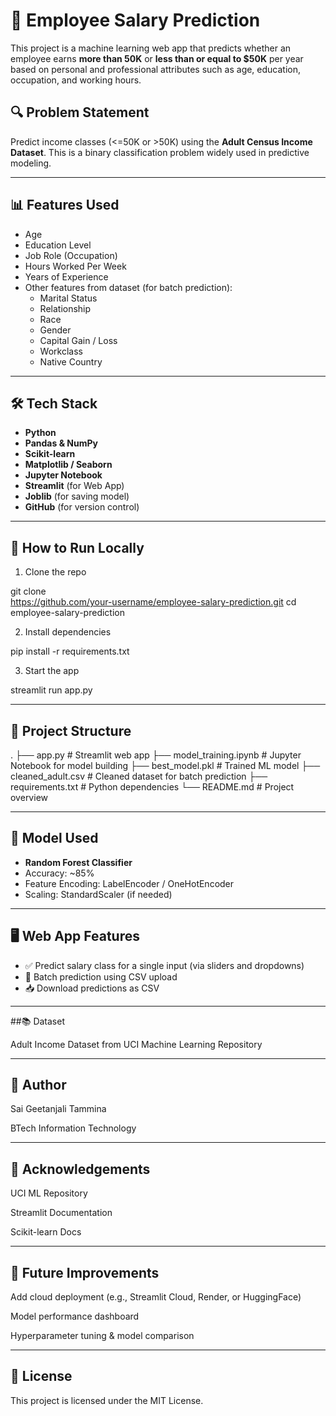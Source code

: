 # 🧠 Employee Salary Prediction

This project is a machine learning web app that predicts whether an employee earns **more than 50K** or **less than or equal to $50K** per year based on personal and professional attributes such as age, education, occupation, and working hours.

## 🔍 Problem Statement

Predict income classes (<=50K or >50K) using the **Adult Census Income Dataset**. This is a binary classification problem widely used in predictive modeling.

---

## 📊 Features Used

- Age  
- Education Level  
- Job Role (Occupation)  
- Hours Worked Per Week  
- Years of Experience  
- Other features from dataset (for batch prediction):  
  - Marital Status  
  - Relationship  
  - Race  
  - Gender  
  - Capital Gain / Loss  
  - Workclass  
  - Native Country  

---

## 🛠️ Tech Stack

- **Python**
- **Pandas & NumPy**
- **Scikit-learn**
- **Matplotlib / Seaborn**
- **Jupyter Notebook**
- **Streamlit** (for Web App)
- **Joblib** (for saving model)
- **GitHub** (for version control)

---

## 🚀 How to Run Locally

1. Clone the repo

git clone  
https://github.com/your-username/employee-salary-prediction.git cd employee-salary-prediction

2. Install dependencies

pip install -r requirements.txt

3. Start the app

streamlit run app.py

---

## 📂 Project Structure

. ├── app.py                    # Streamlit web app ├── model_training.ipynb     # Jupyter Notebook for model building ├── best_model.pkl           # Trained ML model ├── cleaned_adult.csv        # Cleaned dataset for batch prediction ├── requirements.txt         # Python dependencies └── README.md                # Project overview

---

## 🧪 Model Used

- **Random Forest Classifier**  
- Accuracy: ~85%  
- Feature Encoding: LabelEncoder / OneHotEncoder  
- Scaling: StandardScaler (if needed)

---

## 🖥️ Web App Features

- ✅ Predict salary class for a single input (via sliders and dropdowns)
- 📁 Batch prediction using CSV upload
- 📥 Download predictions as CSV

---

##📚 Dataset

Adult Income Dataset from UCI Machine Learning Repository



---
## 👤 Author

Sai Geetanjali Tammina

BTech Information Technology


---

## 🌟 Acknowledgements

UCI ML Repository

Streamlit Documentation

Scikit-learn Docs



---

## 📌 Future Improvements

Add cloud deployment (e.g., Streamlit Cloud, Render, or HuggingFace)

Model performance dashboard

Hyperparameter tuning & model comparison



---

## 📄 License

This project is licensed under the MIT License.
